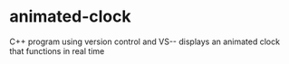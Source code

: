 # animated-clock
C++ program using version control and VS-- displays an animated clock that functions in real time

